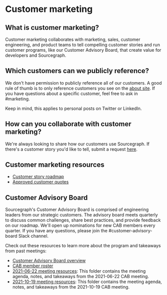 # Customer marketing

## What is customer marketing?

Customer marketing collaborates with marketing, sales, customer engineering, and product teams to tell compelling customer stories and run customer programs, like our Customer Advisory Board, that create value for developers and Sourcegraph.

## Which customers can we publicly reference?

We don't have permission to publicly reference all of our customers. A good rule of thumb is to only reference customers you see on the [about site](https://about.sourcegraph.com/). If you have questions about a specific customer, feel free to ask in #marketing.

Keep in mind, this applies to personal posts on Twitter or LinkedIn.

## How can you collaborate with customer marketing?

We're always looking to share how our customers use Sourcegraph. If there's a customer story you'd like to tell, submit a request [here](https://form.asana.com?k=hNaq42PNshdQ1FjjEUKjLA&d=7195383522959).

## Customer marketing resources

- [Customer story roadmap](https://app.asana.com/0/1199993720289911/board)
- [Approved customer quotes](https://docs.google.com/spreadsheets/d/1A4B_4SlFZllMEQ6183TrjP2vWt935eJ08EcPI59MUkE/edit#gid=0)

## Customer Advisory Board

Sourcegraph's Customer Advisory Board is comprised of engineering leaders from our strategic customers. The advisory board meets quarterly to discuss common challenges, share best practices, and provide feedback on our roadmap. We'll open up nominations for new CAB members every quarter. If you have any questions, please join the #customer-advisory-board Slack channel.

Check out these resources to learn more about the program and takeaways from past meetings:

- [Customer Advisory Board overview](https://docs.google.com/document/d/1zj7cqhRYvkeTOPLrh4FqF9VoEwZjA9aFPBffGd2EF9w/edit)
- [CAB member roster](https://docs.google.com/document/d/1o19rw1D4Ip6u5zf2qXTBlroB84m2eJF-nU2QIq5Wleg/edit#)
- [2021-06-22 meeting resources](https://drive.google.com/drive/folders/15fZ4AqzqYkmz_dEOZGvcUhUehBg2DcDH?usp=sharing): This folder contains the meeting agenda, notes, and takeaways from the 2021-06-22 CAB meeting.
- [2021-10-19 meeting resources](https://drive.google.com/drive/folders/1aiRsbhaBCUlbTomFza9_kFCWZqQoK6vs?usp=sharing): This folder contains the meeting agenda, notes, and takeaways from the 2021-10-19 CAB meeting.
